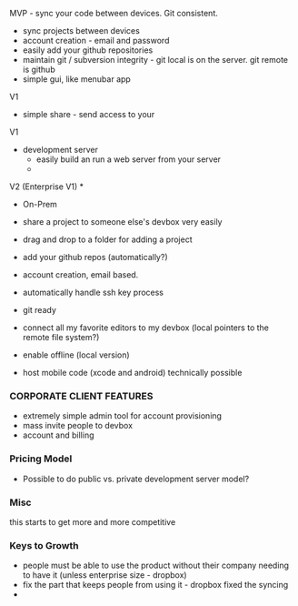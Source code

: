 MVP - sync your code between devices. Git consistent. 
* sync projects between devices
* account creation - email and password
* easily add your github repositories
* maintain git / subversion integrity - git local is on the server. git remote is github
* simple gui, like menubar app

V1
* simple share - send access to your 

V1
* development server
  * easily build an run a web server from your server 
  * 


V2 (Enterprise V1)
* 
* On-Prem

* share a project to someone else's devbox very easily
* drag and drop to a folder for adding a project
* add your github repos (automatically?)
* account creation, email based. 
* automatically handle ssh key process
* git ready
* connect all my favorite editors to my devbox (local pointers to the remote file system?)
* enable offline (local version) 

* host mobile code (xcode and android) technically possible

### CORPORATE CLIENT FEATURES
* extremely simple admin tool for account provisioning
* mass invite people to devbox
* account and billing

### Pricing Model
* Possible to do public vs. private development server model? 


### Misc
this starts to get more and more competitive


### Keys to Growth
* people must be able to use the product without their company needing to have it (unless enterprise size - dropbox)
* fix the part that keeps people from using it - dropbox fixed the syncing
* 
